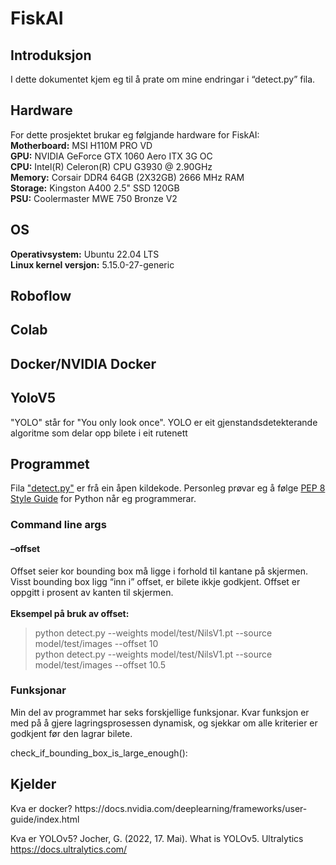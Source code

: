 <h1>FiskAI</h1>

<h2>Introduksjon</h2>
<p>I dette dokumentet kjem eg til å prate om mine endringar i “detect.py” fila.</p>

<h2>Hardware</h2>
<p>For dette prosjektet brukar eg følgjande hardware for FiskAI:<br>
<b>Motherboard:</b> MSI H110M PRO VD<br>
<b>GPU:</b> NVIDIA GeForce GTX 1060 Aero ITX 3G OC<br>
<b>CPU:</b> Intel(R) Celeron(R) CPU G3930 @ 2.90GHz<br>
<b>Memory:</b> Corsair DDR4 64GB (2X32GB) 2666 MHz RAM<br>
<b>Storage:</b> Kingston A400 2.5" SSD 120GB<br>
<b>PSU:</b> Coolermaster MWE 750 Bronze V2</p>

<h2>OS</h2>
<p><b>Operativsystem:</b> Ubuntu 22.04 LTS<br>
<b>Linux kernel versjon:</b> 5.15.0-27-generic</p>

<h2>Roboflow</h2>
<p> </p>

<h2>Colab</h2>
<p> </p>

<h2>Docker/NVIDIA Docker</h2>
<p> </p>

<h2>YoloV5</h2>
<p>"YOLO" står for "You only look once". YOLO er eit gjenstandsdetekterande algoritme som delar opp bilete i eit rutenett</p>

<h2>Programmet</h2>
<p>Fila <a href="https://github.com/ultralytics/yolov5/blob/master/detect.py" target="_blank">"detect.py"</a> er frå ein åpen kildekode. Personleg prøvar eg å følge <a href="https://peps.python.org/pep-0008/" target="_blank">PEP 8 Style Guide</a> for Python når eg programmerar.</p>

<h3>Command line args</h3>


<h4>–offset</h4>
<p>Offset seier kor bounding box må ligge i forhold til kantane på skjermen. Visst bounding box ligg “inn i” offset, er bilete ikkje godkjent. Offset er oppgitt i prosent av kanten til skjermen.<br>
<br>
<b>Eksempel på bruk av offset:</b><br></p>

> python detect.py --weights model/test/NilsV1.pt --source model/test/images --offset 10<br>
> python detect.py --weights model/test/NilsV1.pt --source model/test/images --offset 10.5

<h3>Funksjonar</h3>
<p>Min del av programmet har seks forskjellige funksjonar. Kvar funksjon er med på å gjere lagringsprosessen dynamisk, og sjekkar om alle kriterier er godkjent før den lagrar bilete.</p>

</h4>check_if_bounding_box_is_large_enough():</h4>



<h2>Kjelder</h2>
Kva er docker?
https://docs.nvidia.com/deeplearning/frameworks/user-guide/index.html

Kva er YOLOv5?
Jocher, G. (2022, 17. Mai). What is YOLOv5. Ultralytics
https://docs.ultralytics.com/
